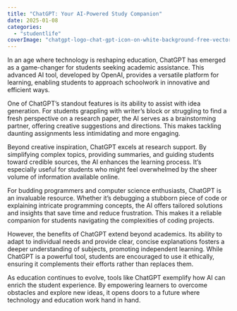 ```yaml
---
title: "ChatGPT: Your AI-Powered Study Companion"
date: 2025-01-08
categories: 
  - "studentlife"
coverImage: "chatgpt-logo-chat-gpt-icon-on-white-background-free-vector.jpg"
---
```


In an age where technology is reshaping education, ChatGPT has emerged as a game-changer for students seeking academic assistance. This advanced AI tool, developed by OpenAI, provides a versatile platform for learning, enabling students to approach schoolwork in innovative and efficient ways.

One of ChatGPT’s standout features is its ability to assist with idea generation. For students grappling with writer’s block or struggling to find a fresh perspective on a research paper, the AI serves as a brainstorming partner, offering creative suggestions and directions. This makes tackling daunting assignments less intimidating and more engaging.

Beyond creative inspiration, ChatGPT excels at research support. By simplifying complex topics, providing summaries, and guiding students toward credible sources, the AI enhances the learning process. It’s especially useful for students who might feel overwhelmed by the sheer volume of information available online.

For budding programmers and computer science enthusiasts, ChatGPT is an invaluable resource. Whether it’s debugging a stubborn piece of code or explaining intricate programming concepts, the AI offers tailored solutions and insights that save time and reduce frustration. This makes it a reliable companion for students navigating the complexities of coding projects.

However, the benefits of ChatGPT extend beyond academics. Its ability to adapt to individual needs and provide clear, concise explanations fosters a deeper understanding of subjects, promoting independent learning. While ChatGPT is a powerful tool, students are encouraged to use it ethically, ensuring it complements their efforts rather than replaces them.

As education continues to evolve, tools like ChatGPT exemplify how AI can enrich the student experience. By empowering learners to overcome obstacles and explore new ideas, it opens doors to a future where technology and education work hand in hand.
